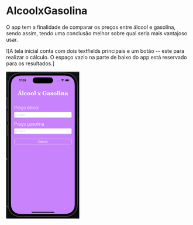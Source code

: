 # AlcoolxGasolina
O app tem a finalidade de comparar os preços entre álcool e gasolina, sendo assim, tendo uma conclusão melhor sobre qual seria mais vantajoso usar.

![A tela inicial conta com dois textfields principais e um botão -- este para realizar o cálculo. O espaço vazio na parte de baixo do app está reservado para os resultados.]


<img src="https://github.com/igor05k/AlcoolxGasolina/raw/master/Screenshots/main.png" width="200" height="400" />

